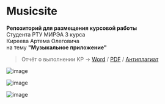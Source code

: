 # Musicsite
**Репозиторий для размещения курсовой работы**<br>Студента РТУ МИРЭА 3 курса<br>Киреева Артема Олеговича<br>на тему **"Музыкальное приложение"**
> Отчёт о выполнении КР -> [Word](https://docs.google.com/document/d/1Lw9OhvOVmFcKE4SD4sZKbkydHwWtVY_r/edit?usp=sharing&ouid=100719797651582987923&rtpof=true&sd=true "Word") / [PDF](https://drive.google.com/file/d/1enPS0Vcz-_fjLTbZyaLFc17ZoMl2mff2/view?usp=share_link "PDF") / [Антиплагиат](https://drive.google.com/file/d/1e-flZY-4MEPQDNnGCw0TRMtc2Xdy8mny/view?usp=share_link "Антиплагиат")


![image](https://user-images.githubusercontent.com/73386114/209476558-88e808a7-e7e6-4d75-a6be-70b39ec93b2b.png)


![image](https://user-images.githubusercontent.com/73386114/209476583-6d81fb02-e959-4c59-b811-40bd5ec601ee.png)


![image](https://user-images.githubusercontent.com/73386114/209476721-c8b8e181-bc24-47e0-a80c-89a330312990.png)
